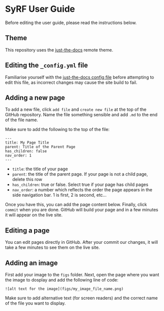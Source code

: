 # SyRF User Guide

Before editing the user guide, please read the instructions below.

## Theme

This repository uses the [just-the-docs](https://github.com/just-the-docs/just-the-docs) remote theme.

## Editing the `_config.yml` file

Familiarise yourself with the [just-the-docs config file](https://github.com/just-the-docs/just-the-docs/blob/main/_config.yml) before attempting to edit this file, as incorrect changes may cause the site build to fail.

## Adding a new page

To add a new file, click `add file` and `create new file` at the top of the GitHub repository. Name the file something sensible and add `.md` to the end of the file name.

Make sure to add the following to the top of the file:

```
---
title: My Page Title
parent: Title of the Parent Page
has_children: false
nav_order: 1
---
```

- `title`: the title of your page
- `parent`: the title of the parent page. If your page is not a child page, delete this row
- `has_children`: true or false. Select true if your page has child pages
- `nav_order`: a number which reflects the order the page appears in the side navigation bar. 1 is first, 2 is second, etc...

Once you have this, you can add the page content below. Finally, click `commit` when you are done. GitHub will build your page and in a few minutes it will appear on the live site.

## Editing a page

You can edit pages directly in GitHub. After your commit our changes, it will take a few minutes to see them on the live site.

## Adding an image

First add your image to the `figs` folder. Next, open the page where you want the image to dosplay and add the following line of code:

```
![alt text for the image](figs/my_image_file_name.png)
```
Make sure to add alternative text (for screen readers) and the correct name of the file you want to display.
